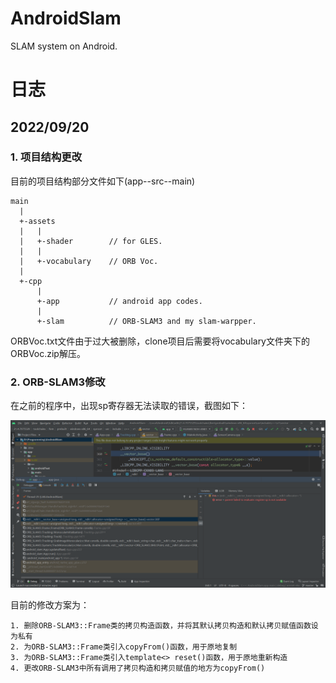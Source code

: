 # AndroidSlam
SLAM system on Android.

# 日志
## 2022/09/20
### 1. 项目结构更改
目前的项目结构部分文件如下(app--src--main)  
```
main
  |
  +-assets
  |   |
  |   +-shader        // for GLES.
  |   |
  |   +-vocabulary    // ORB Voc.
  |
  +-cpp
      |
      +-app           // android app codes.
      |
      +-slam          // ORB-SLAM3 and my slam-warpper.
```

ORBVoc.txt文件由于过大被删除，clone项目后需要将vocabulary文件夹下的ORBVoc.zip解压。

### 2. ORB-SLAM3修改
在之前的程序中，出现sp寄存器无法读取的错误，截图如下：  

![image](dev-info/2022-09-20/debug_screen_shot.png)

目前的修改方案为：
```
1. 删除ORB-SLAM3::Frame类的拷贝构造函数，并将其默认拷贝构造和默认拷贝赋值函数设为私有
2. 为ORB-SLAM3::Frame类引入copyFrom()函数，用于原地复制
3. 为ORB-SLAM3::Frame类引入template<> reset()函数，用于原地重新构造
4. 更改ORB-SLAM3中所有调用了拷贝构造和拷贝赋值的地方为copyFrom()
```
